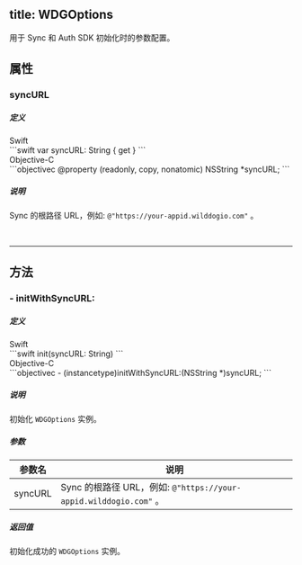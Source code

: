 title: WDGOptions
---

用于 Sync 和 Auth SDK 初始化时的参数配置。


## 属性

### syncURL

##### 定义

<div class="swift-lan">Swift</div>```swift
var syncURL: String { get }
```
<div class="objectivec-lan">Objective-C</div>```objectivec
@property (readonly, copy, nonatomic) NSString *syncURL;
```

##### 说明

 Sync 的根路径 URL，例如: `@"https://your-appid.wilddogio.com"` 。

</br>

---





## 方法

### - initWithSyncURL:

##### 定义

<div class="swift-lan">Swift</div>```swift
init(syncURL: String)
```
<div class="objectivec-lan">Objective-C</div>```objectivec
- (instancetype)initWithSyncURL:(NSString *)syncURL;
```

##### 说明

初始化 `WDGOptions` 实例。
 
 


##### 参数

 参数名 | 说明 
---|---
syncURL| Sync 的根路径 URL，例如: `@"https://your-appid.wilddogio.com"` 。




##### 返回值

初始化成功的 `WDGOptions` 实例。



